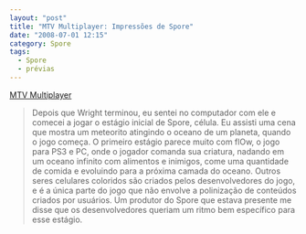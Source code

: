 ```yaml
---
layout: "post"
title: "MTV Multiplayer: Impressões de Spore"
date: "2008-07-01 12:15"
category: Spore
tags:
  - Spore
  - prévias
---
```


[MTV Multiplayer](http://multiplayerblog.mtv.com/2008/07/01/spore-impressions-breakthrough/)

> Depois que Wright terminou, eu sentei no computador com ele e comecei a jogar o estágio inicial de Spore, célula. Eu assisti uma cena que mostra um meteorito atingindo o oceano de um planeta, quando o jogo começa. O primeiro estágio parece muito com flOw, o jogo para PS3 e PC, onde o jogador comanda sua criatura, nadando em um oceano infinito com alimentos e inimigos, come uma quantidade de comida e evoluindo para a próxima camada do oceano. Outros seres celulares coloridos são criados pelos desenvolvedores do jogo, e é a única parte do jogo que não envolve a polinização de conteúdos criados por usuários. Um produtor do Spore que estava presente me disse que os desenvolvedores queriam um ritmo bem específico para esse estágio.
